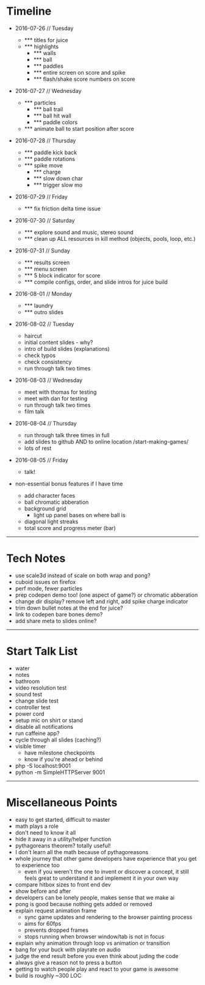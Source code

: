 # Timeline
- 2016-07-26 // Tuesday
	- *** titles for juice
	- *** highlights
		- *** walls
		- *** ball
		- *** paddles
		- *** entire screen on score and spike
		- *** flash/shake score numbers on score
- 2016-07-27 // Wednesday
	- *** particles
		- *** ball trail
		- *** ball hit wall
		- *** paddle colors
	- *** animate ball to start position after score
- 2016-07-28 // Thursday
	- *** paddle kick back
	- *** paddle rotations
	- *** spike move
		- *** charge
		- *** slow down char
		- *** trigger slow mo
- 2016-07-29 // Friday
	- *** fix friction delta time issue
- 2016-07-30 // Saturday
	- *** explore sound and music, stereo sound
	- *** clean up ALL resources in kill method (objects, pools, loop, etc.)
- 2016-07-31 // Sunday
	- *** results screen
	- *** menu screen
	- *** 5 block indicator for score
	- *** compile configs, order, and slide intros for juice build
- 2016-08-01 // Monday
	- *** laundry
	- *** outro slides
- 2016-08-02 // Tuesday
	- haircut
	- initial content slides - why?
	- intro of build slides (explanations)
	- check typos
	- check consistency
	- run through talk two times
- 2016-08-03 // Wednesday
	- meet with thomas for testing
	- meet with dan for testing
	- run through talk two times
	- film talk
- 2016-08-04 // Thursday
	- run through talk three times in full
	- add slides to github AND to online location /start-making-games/
	- lots of rest
- 2016-08-05 // Friday
	- talk!



- non-essential bonus features if I have time
	- add character faces
	- ball chromatic abberation
	- background grid
		- light up panel bases on where ball is
	- diagonal light streaks
	- total score and progress meter (bar)

---

# Tech Notes
- use scale3d instead of scale on both wrap and pong?
- cuboid issues on firefox
- perf mode, fewer particles
- prep codepen demo too! (one aspect of game?) or chromatic abberation
- change dir display? remove left and right, add spike charge indicator
- trim down bullet notes at the end for juice?
- link to codepen bare bones demo?
- add share meta to slides online?

---

# Start Talk List
- water
- notes
- bathroom
- video resolution test
- sound test
- change slide test
- controller test
- power cord
- setup mic on shirt or stand
- disable all notifications
- run caffeine app?
- cycle through all slides (caching?)
- visible timer
	- have milestone checkpoints
	- know if you're ahead or behind
- php -S localhost:9001
- python -m SimpleHTTPServer 9001

---

# Miscellaneous Points
- easy to get started, difficult to master
- math plays a role
- don't need to know it all
- hide it away in a utility/helper function
- pythagoreans theorem? totally useful!
- I don't learn all the math because of pythagoreasons
- whole journey that other game developers have experience that you get to experience too
	- even if you weren't the one to invent or discover a concept, it still feels great to understand it and implement it in your own way
- compare hitbox sizes to front end dev
- show before and after
- developers can be lonely people, makes sense that we make ai
- pong is good because nothing gets added or removed
- explain request animation frame
	- sync game updates and rendering to the browser painting process
	- aims for 60fps
	- prevents dropped frames
	- stops running when browser window/tab is not in focus
- explain why animation through loop vs animation or transition
- bang for your buck with playrate on audio
- judge the end result before you even think about juding the code
- always give a reason not to press a button
- getting to watch people play and react to your game is awesome
- build is roughly ~300 LOC